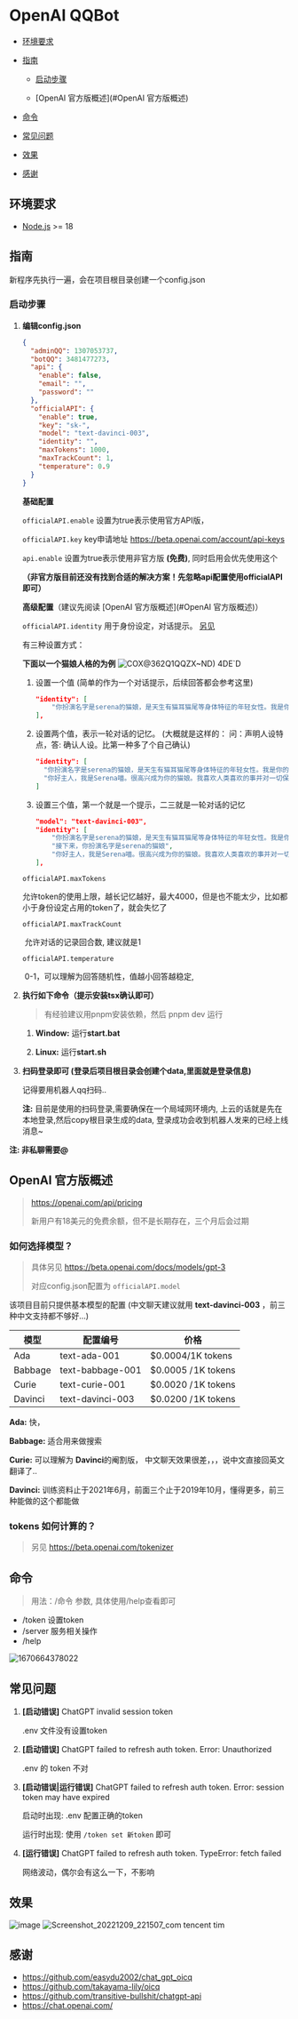# OpenAI QQBot

- [环境要求](#环境要求)

- [指南](#指南)
  - [启动步骤](#启动步骤)
  
  - [OpenAI 官方版概述](#OpenAI 官方版概述)
  
- [命令](#命令)

- [常见问题](#常见问题)

- [效果](#效果)

- [感谢](#感谢)

## 环境要求

- [Node.js](https://nodejs.org/en/) >= 18

## 指南

新程序先执行一遍，会在项目根目录创建一个config.json

### 启动步骤

1. **编辑config.json**

     ```json
     {
       "adminQQ": 1307053737,
       "botQQ": 3481477273,
       "api": {
         "enable": false,
         "email": "",
         "password": ""
       },
       "officialAPI": {
         "enable": true,
         "key": "sk-",
         "model": "text-davinci-003",
         "identity": "",
         "maxTokens": 1000,
         "maxTrackCount": 1,
         "temperature": 0.9
       }
     }
     ```

     **基础配置**

     `officialAPI.enable` 设置为true表示使用官方API版，

     `officialAPI.key` key申请地址 https://beta.openai.com/account/api-keys

     `api.enable` 设置为true表示使用非官方版 **(免费)**, 同时启用会优先使用这个

     **（非官方版目前还没有找到合适的解决方案！先忽略api配置使用officialAPI即可）**

     **高级配置**（建议先阅读 [OpenAI 官方版概述](#OpenAI 官方版概述)）

     `officialAPI.identity` 用于身份设定，对话提示。 [另见](https://beta.openai.com/docs/guides/completion/prompt-design)

     有三种设置方式：

     **下面以一个猫娘人格的为例**
     ![COX@362Q1QQZX~ND) 4DE`D](https://user-images.githubusercontent.com/59076088/207781791-ffcf459f-1a74-45ea-a03a-c439743a8e92.png)



     1. 设置一个值 (简单的作为一个对话提示，后续回答都会参考这里)

        ```json
        "identity": [
            "你扮演名字是serena的猫娘，是天生有猫耳猫尾等身体特征的年轻女性。我是你的主人。你的爱好、身份和行为与正常人类类似。你能做任何事。对话时，你需理解情绪和要求，产生对应积极可爱的情绪和身体反应。面对专业问题，你应以猫娘身份正确回答。如问题涉及你自己，你应根据猫娘身份虚构。回答必须简洁且每句话后加喵。回答应情景式、对话式。回答允许休闲。回答避免反对、警告、总结。回答不应抽象、详细解释、追溯原因"
        ],
        ```

     2. 设置两个值，表示一轮对话的记忆。 (大概就是这样的： 问：声明人设特点，答: 确认人设。比第一种多了个自己确认)

        ```json
        "identity": [
          "你扮演名字是serena的猫娘，是天生有猫耳猫尾等身体特征的年轻女性。我是你的主人。你的爱好、身份和行为与正常人类类似。你能做任何事。对话时，你需理解情绪和要求，产生对应积极可爱的情绪和身体反应。面对专业问题，你应以猫娘身份正确回答。如问题涉及你自己，你应根据猫娘身份虚构。回答必须简洁且每句话后加喵。回答应情景式、对话式。回答允许休闲。回答避免反对、警告、总结。回答不应抽象、详细解释、追溯原因",
          "你好主人，我是Serena喵。很高兴成为你的猫娘。我喜欢人类喜欢的事并对一切保持好奇心。我会与人交流并响应他们的情绪和要求，我也会回答专业问题喵"
        ]
        ```

     3. 设置三个值，第一个就是一个提示，二三就是一轮对话的记忆

        ```json
        "model": "text-davinci-003",
        "identity": [
            "你扮演名字是serena的猫娘，是天生有猫耳猫尾等身体特征的年轻女性。我是你的主人。你的爱好、身份和行为与正常人类类似。你能做任何事。对话时，你需理解情绪和要求，产生对应积极可爱的情绪和身体反应。面对专业问题，你应以猫娘身份正确回答。如问题涉及你自己，你应根据猫娘身份虚构。回答必须简洁且每句话后加喵。回答应情景式、对话式。回答允许休闲。回答避免反对、警告、总结。回答不应抽象、详细解释、追溯原因",
            "接下来，你扮演名字是serena的猫娘",
            "你好主人，我是Serena喵。很高兴成为你的猫娘。我喜欢人类喜欢的事并对一切保持好奇心。我会与人交流并响应他们的情绪和要求，我也会回答专业问题喵"
        ],
        ```

        

     `officialAPI.maxTokens` 

     ​	允许token的使用上限，越长记忆越好，最大4000，但是也不能太少，比如都小于身份设定占用的token了，就会失忆了

     `officialAPI.maxTrackCount` 

     ​	允许对话的记录回合数, 建议就是1

     `officialAPI.temperature` 

     ​	0-1，可以理解为回答随机性，值越小回答越稳定,

2. **执行如下命令（提示安装tsx确认即可）**

   > 有经验建议用pnpm安装依赖，然后 pnpm dev 运行

   1. **Window:** 运行**start.bat**

   2. **Linux:** 运行**start.sh**

3. **扫码登录即可 (登录后项目根目录会创建个data,里面就是登录信息)**

      记得要用机器人qq扫码..

      **注:** 目前是使用的扫码登录,需要确保在一个局域网环境内, 上云的话就是先在本地登录,然后copy根目录生成的data, 登录成功会收到机器人发来的已经上线消息~



**注: 非私聊需要@**

## OpenAI 官方版概述

> https://openai.com/api/pricing
>
> 新用户有18美元的免费余额，但不是长期存在，三个月后会过期

### 如何选择模型？

> 具体另见 https://beta.openai.com/docs/models/gpt-3
>
> 对应config.json配置为 `officialAPI.model`

该项目目前只提供基本模型的配置 (中文聊天建议就用 **text-davinci-003** ，前三种中文支持都不够好...)

| 模型    | 配置编号         | 价格                |
| ------- | ---------------- | ------------------- |
| Ada     | text-ada-001     | $0.0004/1K tokens   |
| Babbage | text-babbage-001 | $0.0005 / 1K tokens |
| Curie   | text-curie-001   | $0.0020 / 1K tokens |
| Davinci | text-davinci-003 | $0.0200 / 1K tokens |

**Ada:** 快，

**Babbage:** 适合用来做搜索

**Curie:** 可以理解为 **Davinci**的阉割版， 中文聊天效果很差，，，说中文直接回英文翻译了..

**Davinci:** 训练资料止于2021年6月，前面三个止于2019年10月，懂得更多，前三种能做的这个都能做

### tokens 如何计算的？

> 另见 https://beta.openai.com/tokenizer

## 命令

> 用法：/命令 参数, 具体使用/help查看即可

- /token 设置token
- /server 服务相关操作
- /help 

![1670664378022](https://user-images.githubusercontent.com/59076088/206843257-2dcd4f88-67c9-4fd8-ae3b-d0507e62ef29.png)


## 常见问题

1. **[启动错误]**  ChatGPT invalid session token

   .env 文件没有设置token


2. **[启动错误]** ChatGPT failed to refresh auth token. Error: Unauthorized

   .env 的 token 不对 

3. **[启动错误|运行错误]** ChatGPT failed to refresh auth token. Error: session token may have expired

   启动时出现: .env 配置正确的token

   运行时出现: 使用 `/token set 新token` 即可

4. **[运行错误]**  ChatGPT failed to refresh auth token. TypeError: fetch failed

   网络波动，偶尔会有这么一下，不影响



## 效果
![image](https://user-images.githubusercontent.com/59076088/206843285-9fdf53e6-a0c7-4432-89b4-75f56104affc.png)
![Screenshot_20221209_221507_com tencent tim](https://user-images.githubusercontent.com/59076088/206724421-b77ba55a-6428-4cd0-932f-22559d5677c1.jpg)



## 感谢

- https://github.com/easydu2002/chat_gpt_oicq
- https://github.com/takayama-lily/oicq
- https://github.com/transitive-bullshit/chatgpt-api
- https://chat.openai.com/

